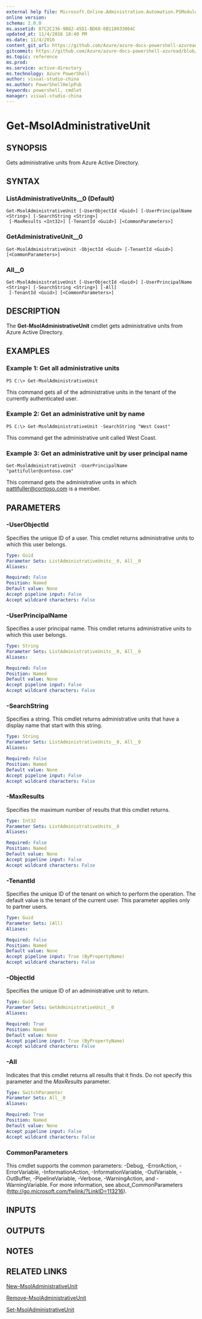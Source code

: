 ```yaml
---
external help file: Microsoft.Online.Administration.Automation.PSModule.dll-Help.xml
online version:
schema: 2.0.0
ms.assetid: 87C2C236-9B82-45D1-BD68-6B118033064C
updated_at: 11/4/2016 10:40 PM
ms.date: 11/4/2016
content_git_url: https://github.com/Azure/azure-docs-powershell-azuread/blob/live/Azure%20AD%20Cmdlets/MSOnline/v1/Get-MsolAdministrativeUnit.md
gitcommit: https://github.com/Azure/azure-docs-powershell-azuread/blob/3c22ad9f927dcfe00a363b1a2c343fc086da2ac5/Azure%20AD%20Cmdlets/MSOnline/v1/Get-MsolAdministrativeUnit.md
ms.topic: reference
ms.prod: 
ms.service: active-directory
ms.technology: Azure PowerShell
author: visual-studio-china
ms.author: PowerShellHelpPub
keywords: powershell, cmdlet
manager: visual-studio-china
---
```


# Get-MsolAdministrativeUnit

## SYNOPSIS
Gets administrative units from Azure Active Directory.

## SYNTAX

### ListAdministrativeUnits__0 (Default)
```
Get-MsolAdministrativeUnit [-UserObjectId <Guid>] [-UserPrincipalName <String>] [-SearchString <String>]
 [-MaxResults <Int32>] [-TenantId <Guid>] [<CommonParameters>]
```

### GetAdministrativeUnit__0
```
Get-MsolAdministrativeUnit -ObjectId <Guid> [-TenantId <Guid>] [<CommonParameters>]
```

### All__0
```
Get-MsolAdministrativeUnit [-UserObjectId <Guid>] [-UserPrincipalName <String>] [-SearchString <String>] [-All]
 [-TenantId <Guid>] [<CommonParameters>]
```

## DESCRIPTION
The **Get-MsolAdministrativeUnit** cmdlet gets administrative units from Azure Active Directory.

## EXAMPLES

### Example 1: Get all administrative units

```
PS C:\> Get-MsolAdministrativeUnit
```

This command gets all of the administrative units in the tenant of the currently authenticated user.

### Example 2: Get an administrative unit by name

```
PS C:\> Get-MsolAdministrativeUnit -SearchString "West Coast"
```

This command get the administrative unit called West Coast.

### Example 3: Get an administrative unit by user principal name

```
Get-MsolAdministrativeUnit -UserPrincipalName "pattifuller@contoso.com"
```

This command gets the administrative units in which pattifuller@contoso.com is a member.

## PARAMETERS

### -UserObjectId
Specifies the unique ID of a user.
This cmdlet returns administrative units to which this user belongs.

```yaml
Type: Guid
Parameter Sets: ListAdministrativeUnits__0, All__0
Aliases:

Required: False
Position: Named
Default value: None
Accept pipeline input: False
Accept wildcard characters: False
```

### -UserPrincipalName
Specifies a user principal name.
This cmdlet returns administrative units to which this user belongs.

```yaml
Type: String
Parameter Sets: ListAdministrativeUnits__0, All__0
Aliases:

Required: False
Position: Named
Default value: None
Accept pipeline input: False
Accept wildcard characters: False
```

### -SearchString
Specifies a string.
This cmdlet returns administrative units that have a display name that start with this string.

```yaml
Type: String
Parameter Sets: ListAdministrativeUnits__0, All__0
Aliases:

Required: False
Position: Named
Default value: None
Accept pipeline input: False
Accept wildcard characters: False
```

### -MaxResults
Specifies the maximum number of results that this cmdlet returns.

```yaml
Type: Int32
Parameter Sets: ListAdministrativeUnits__0
Aliases:

Required: False
Position: Named
Default value: None
Accept pipeline input: False
Accept wildcard characters: False
```

### -TenantId
Specifies the unique ID of the tenant on which to perform the operation.
The default value is the tenant of the current user.
This parameter applies only to partner users.

```yaml
Type: Guid
Parameter Sets: (All)
Aliases:

Required: False
Position: Named
Default value: None
Accept pipeline input: True (ByPropertyName)
Accept wildcard characters: False
```

### -ObjectId
Specifies the unique ID of an administrative unit to return.

```yaml
Type: Guid
Parameter Sets: GetAdministrativeUnit__0
Aliases:

Required: True
Position: Named
Default value: None
Accept pipeline input: True (ByPropertyName)
Accept wildcard characters: False
```

### -All
Indicates that this cmdlet returns all results that it finds.
Do not specify this parameter and the _MaxResults_ parameter.

```yaml
Type: SwitchParameter
Parameter Sets: All__0
Aliases:

Required: True
Position: Named
Default value: None
Accept pipeline input: False
Accept wildcard characters: False
```

### CommonParameters
This cmdlet supports the common parameters: -Debug, -ErrorAction, -ErrorVariable, -InformationAction, -InformationVariable, -OutVariable, -OutBuffer, -PipelineVariable, -Verbose, -WarningAction, and -WarningVariable. For more information, see about_CommonParameters (http://go.microsoft.com/fwlink/?LinkID=113216).

## INPUTS

## OUTPUTS

## NOTES

## RELATED LINKS
[New-MsolAdministrativeUnit](xref:MSOnline/v1/New-MsolAdministrativeUnit.md)

[Remove-MsolAdministrativeUnit](xref:MSOnline/v1/Remove-MsolAdministrativeUnit.md)

[Set-MsolAdministrativeUnit](xref:MSOnline/v1/Set-MsolAdministrativeUnit.md)
